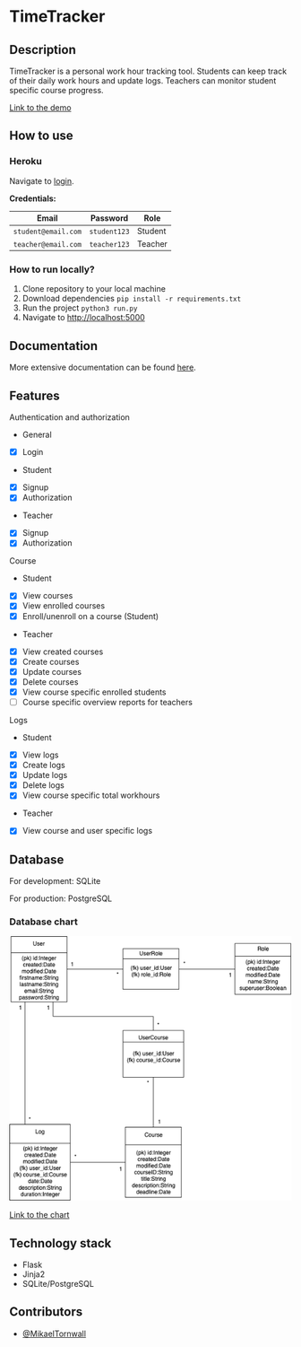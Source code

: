 # TimeTracker

## Description

TimeTracker is a personal work hour tracking tool. Students can keep track of their daily work hours and update logs. Teachers can monitor student specific course progress.

[Link to the demo](https://tsoha-timetracker.herokuapp.com/)

## How to use

### Heroku

Navigate to [login](https://tsoha-timetracker.herokuapp.com/auth/login).

__Credentials:__

| Email               | Password      | Role     |
| --------------------|---------------|----------|
| `student@email.com` | `student123`  | Student  |
| `teacher@email.com` | `teacher123`  | Teacher  |

### How to run locally?

1. Clone repository to your local machine
2. Download dependencies `pip install -r requirements.txt`
3. Run the project `python3 run.py`
4. Navigate to [http://localhost:5000](http://localhost:5000)

## Documentation

More extensive documentation can be found [here](https://github.com/MikaelTornwall/timetracker/blob/master/documentation/documentation.md).

## Features

Authentication and authorization
* General
- [x] Login

* Student
- [x] Signup
- [x] Authorization

* Teacher
- [x] Signup
- [x] Authorization

Course
* Student
- [x] View courses
- [x] View enrolled courses
- [x] Enroll/unenroll on a course (Student)

* Teacher
- [x] View created courses
- [x] Create courses
- [x] Update courses
- [x] Delete courses
- [x] View course specific enrolled students
- [ ] Course specific overview reports for teachers

Logs
* Student
- [x] View logs
- [x] Create logs
- [x] Update logs
- [x] Delete logs
- [x] View course specific total workhours

* Teacher
- [x] View course and user specific logs

## Database

For development: SQLite

For production: PostgreSQL

### Database chart

![database chart](https://github.com/MikaelTornwall/timetracker/blob/master/documentation/timetracker.png)

[Link to the chart](https://drive.google.com/file/d/176zQnYk9ukeFViq_n_RI6qthSVZ2TaM1/view?usp=sharing)

## Technology stack

* Flask
* Jinja2
* SQLite/PostgreSQL

## Contributors

* [@MikaelTornwall](https://github.com/MikaelTornwall/)
